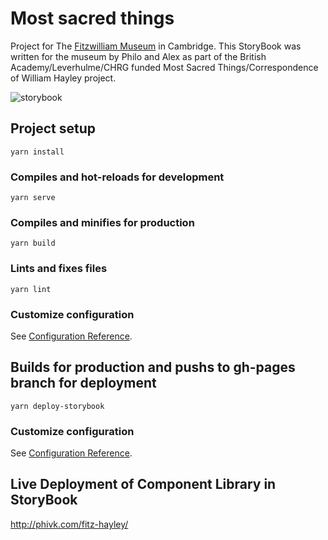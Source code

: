 # Most sacred things

Project for The [Fitzwilliam Museum](https://www.fitzmuseum.cam.ac.uk/) in Cambridge. This StoryBook was written for the museum by Philo and Alex as part of the British Academy/Leverhulme/CHRG funded Most Sacred Things/Correspondence of William Hayley project. 

![storybook](https://user-images.githubusercontent.com/286552/163694001-93427105-168f-4389-b65a-cd7e1dd8cceb.jpg)


## Project setup
```
yarn install
```

### Compiles and hot-reloads for development
```
yarn serve
```

### Compiles and minifies for production
```
yarn build
```

### Lints and fixes files
```
yarn lint
```

### Customize configuration
See [Configuration Reference](https://cli.vuejs.org/config/).

## Builds for production and pushs to gh-pages branch for deployment
```
yarn deploy-storybook
```

### Customize configuration
See [Configuration Reference](https://cli.vuejs.org/config/).

## Live Deployment of Component Library in StoryBook
http://phivk.com/fitz-hayley/

